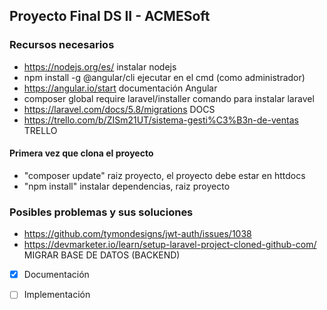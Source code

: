 ## Proyecto Final DS II - ACMESoft

### Recursos necesarios
- https://nodejs.org/es/ instalar nodejs
- npm install -g @angular/cli ejecutar en el cmd (como administrador)
- https://angular.io/start documentación Angular
- composer global require laravel/installer comando para instalar laravel
- https://laravel.com/docs/5.8/migrations DOCS 
- https://trello.com/b/ZISm21UT/sistema-gesti%C3%B3n-de-ventas TRELLO

#### Primera vez que clona el proyecto
- "composer update" raiz proyecto, el proyecto debe estar en httdocs
- "npm install" instalar dependencias, raiz proyecto


### Posibles problemas y sus soluciones
- https://github.com/tymondesigns/jwt-auth/issues/1038
- https://devmarketer.io/learn/setup-laravel-project-cloned-github-com/ MIGRAR BASE DE DATOS (BACKEND)

- [x] Documentación
- [ ] Implementación
 

